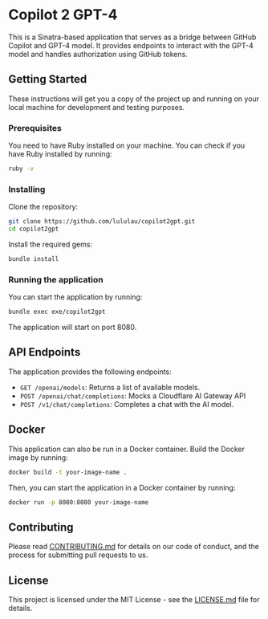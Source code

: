 # Copilot 2 GPT-4

This is a Sinatra-based application that serves as a bridge between GitHub Copilot and GPT-4 model. It provides endpoints to interact with the GPT-4 model and handles authorization using GitHub tokens.

## Getting Started

These instructions will get you a copy of the project up and running on your local machine for development and testing purposes.

### Prerequisites

You need to have Ruby installed on your machine. You can check if you have Ruby installed by running:

```bash
ruby -v
```

### Installing

Clone the repository:

```bash
git clone https://github.com/lululau/copilot2gpt.git
cd copilot2gpt
```

Install the required gems:

```bash
bundle install
```

### Running the application

You can start the application by running:

```bash
bundle exec exe/copilot2gpt
```

The application will start on port 8080.

## API Endpoints

The application provides the following endpoints:

- `GET /openai/models`: Returns a list of available models.
- `POST /openai/chat/completions`: Mocks a Cloudflare AI Gateway API
- `POST /v1/chat/completions`: Completes a chat with the AI model.

## Docker

This application can also be run in a Docker container. Build the Docker image by running:

```bash
docker build -t your-image-name .
```

Then, you can start the application in a Docker container by running:

```bash
docker run -p 8080:8080 your-image-name
```

## Contributing

Please read [CONTRIBUTING.md](https://github.com/lululau/copilot2gpt/blob/main/CONTRIBUTING.md) for details on our code of conduct, and the process for submitting pull requests to us.

## License

This project is licensed under the MIT License - see the [LICENSE.md](https://github.com/lululau/copilot2gpt/blob/main/LICENSE.md) file for details.